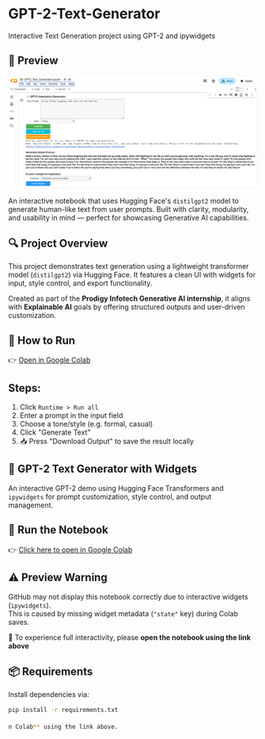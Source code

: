 # GPT-2-Text-Generator
Interactive Text Generation project using GPT-2 and ipywidgets
## 📸 Preview

![Preview](preview.png)

An interactive notebook that uses Hugging Face's `distilgpt2` model to generate human-like text from user prompts. Built with clarity, modularity, and usability in mind — perfect for showcasing Generative AI capabilities.

## 🔍 Project Overview

This project demonstrates text generation using a lightweight transformer model (`distilgpt2`) via Hugging Face. It features a clean UI with widgets for input, style control, and export functionality.

Created as part of the **Prodigy Infotech Generative AI internship**, it aligns with **Explainable AI** goals by offering structured outputs and user-driven customization.

## 🚀 How to Run

👉 [Open in Google Colab](PASTE-YOUR-COLAB-LINK-HERE)

## Steps:
1. Click `Runtime > Run all`
2. Enter a prompt in the input field
3. Choose a tone/style (e.g. formal, casual)
4. Click "Generate Text"
5. 📥 Press "Download Output" to save the result locally

## 📘 GPT-2 Text Generator with Widgets
An interactive GPT-2 demo using Hugging Face Transformers and `ipywidgets` for prompt customization, style control, and output management.

## 🚀 Run the Notebook
👉 [Click here to open in Google Colab](https://colab.research.google.com/github/VinjamuriPranaya/PRODIGY_GA_01/blob/main/GPT2_Text_Generator.ipynb)

## ⚠️ Preview Warning

GitHub may not display this notebook correctly due to interactive widgets (`ipywidgets`).  
This is caused by missing widget metadata (`"state"` key) during Colab saves.  

🔧 To experience full interactivity, please **open the notebook using the link above**


## 📦 Requirements

Install dependencies via:

```bash
pip install -r requirements.txt

n Colab** using the link above.
